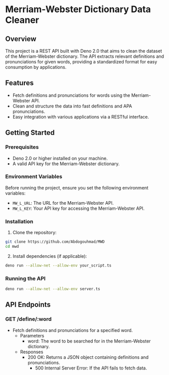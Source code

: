 # Merriam-Webster Dictionary Data Cleaner

## Overview

This project is a REST API built with Deno 2.0 that aims to clean the dataset of the Merriam-Webster dictionary.
The API extracts relevant definitions and pronunciations for given words, providing a standardized format for easy consumption by applications.

## Features

- Fetch definitions and pronunciations for words using the Merriam-Webster API.
- Clean and structure the data into fast definitions and APA pronunciations.
- Easy integration with various applications via a RESTful interface.

## Getting Started

### Prerequisites

- Deno 2.0 or higher installed on your machine.
- A valid API key for the Merriam-Webster dictionary.

### Environment Variables

Before running the project, ensure you set the following environment variables:

- `MW_L_URL`: The URL for the Merriam-Webster API.
- `MW_L_KEY`: Your API key for accessing the Merriam-Webster API.

### Installation

1. Clone the repository:

```bash
git clone https://github.com/Abdogouhmad/MWD
cd mwd
```

2. Install dependencies (if applicable):

```bash
deno run --allow-net --allow-env your_script.ts
```

### Running the API

```bash
deno run --allow-net --allow-env server.ts
```

## API Endpoints

### GET /define/:word

- Fetch definitions and pronunciations for a specified word.
  - Parameters
    - word: The word to be searched for in the Merriam-Webster dictionary.
  - Responses
    - 200 OK: Returns a JSON object containing definitions and pronunciations.
      - 500 Internal Server Error: If the API fails to fetch data.
